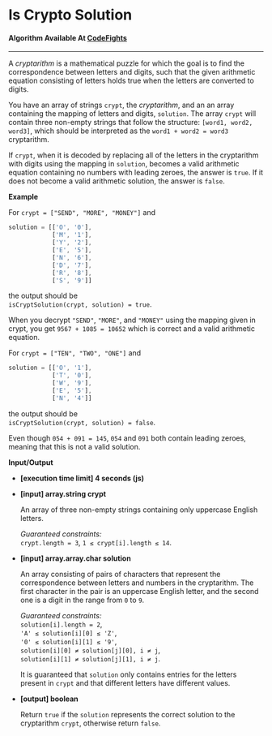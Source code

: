 # Is Crypto Solution

#### Algorithm Available At [CodeFights](https://codefights.com/interview-practice/task/yM4uWYeQTHzYewW9H)

---
A *cryptarithm* is a mathematical puzzle for which the goal is to find the correspondence between letters and digits, such that the given arithmetic equation consisting of letters holds true when the letters are converted to digits.

You have an array of strings `crypt`, the *cryptarithm*, and an an array containing the mapping of letters and digits, `solution`. The array `crypt` will contain three non-empty strings that follow the structure: `[word1, word2, word3]`, which should be interpreted as the `word1 + word2 = word3` cryptarithm.

If `crypt`, when it is decoded by replacing all of the letters in the cryptarithm with digits using the mapping in `solution`, becomes a valid arithmetic equation containing no numbers with leading zeroes, the answer is `true`. If it does not become a valid arithmetic solution, the answer is `false`.

**Example**

For `crypt = ["SEND", "MORE", "MONEY"]` and

```javascript
solution = [['O', '0'],
            ['M', '1'],
            ['Y', '2'],
            ['E', '5'],
            ['N', '6'],
            ['D', '7'],
            ['R', '8'],
            ['S', '9']]
```
the output should be  
`isCryptSolution(crypt, solution) = true`.

When you decrypt `"SEND"`, `"MORE"`, and `"MONEY"` using the mapping given in crypt, you get `9567 + 1085 = 10652` which is correct and a valid arithmetic equation.

For `crypt = ["TEN", "TWO", "ONE"]` and

```javascript
solution = [['O', '1'],
            ['T', '0'],
            ['W', '9'],
            ['E', '5'],
            ['N', '4']]
```
the output should be  
`isCryptSolution(crypt, solution) = false`.

Even though `054 + 091 = 145`, `054` and `091` both contain leading zeroes, meaning that this is not a valid solution.

**Input/Output**

- **[execution time limit] 4 seconds (js)**

- **[input] array.string crypt**

  An array of three non-empty strings containing only uppercase English letters.

  *Guaranteed constraints:*  
  `crypt.length = 3`,
  `1 ≤ crypt[i].length ≤ 14`.

- **[input] array.array.char solution**

  An array consisting of pairs of characters that represent the correspondence between letters and numbers in the cryptarithm. The first character in the pair is an uppercase English letter, and the second one is a digit in the range from `0` to `9`.

  *Guaranteed constraints:*  
  `solution[i].length = 2`,  
  `'A' ≤ solution[i][0] ≤ 'Z'`,  
  `'0' ≤ solution[i][1] ≤ '9'`,  
  `solution[i][0] ≠ solution[j][0], i ≠ j`,  
  `solution[i][1] ≠ solution[j][1], i ≠ j`.

  It is guaranteed that `solution` only contains entries for the letters present in `crypt` and that different letters have different values.

- **[output] boolean**

  Return `true` if the `solution` represents the correct solution to the cryptarithm `crypt`, otherwise return `false`.